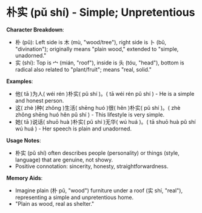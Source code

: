 # **朴实 (pǔ shí) - Simple; Unpretentious**

**Character Breakdown**:  
- 朴 (pǔ): Left side is 木 (mù, "wood/tree"), right side is 卜 (bǔ, "divination"); originally means "plain wood," extended to "simple, unadorned."  
- 实 (shí): Top is 宀 (mián, "roof"), inside is 头 (tóu, "head"), bottom is radical also related to "plant/fruit"; means "real, solid."

**Examples**:  
- 他( tā )为人( wéi rén )朴实( pǔ shí )。( tā wéi rén pǔ shí ) - He is a simple and honest person.  
- 这( zhè )种( zhǒng )生活( shēng huó )很( hěn )朴实( pǔ shí )。( zhè zhǒng shēng huó hěn pǔ shí ) - This lifestyle is very simple.  
- 她( tā )说话( shuō huà )朴实( pǔ shí )无华( wú huá )。( tā shuō huà pǔ shí wú huá ) - Her speech is plain and unadorned.

**Usage Notes**:  
- 朴实 (pǔ shí) often describes people (personality) or things (style, language) that are genuine, not showy.  
- Positive connotation: sincerity, honesty, straightforwardness.

**Memory Aids**:  
- Imagine plain (朴 pǔ, "wood") furniture under a roof (实 shí, "real"), representing a simple and unpretentious home.  
- "Plain as wood, real as shelter."